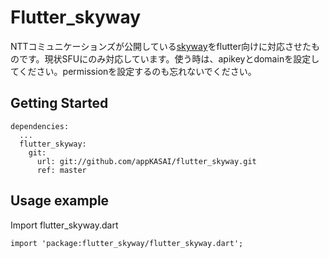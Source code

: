 # Flutter_skyway

NTTコミュニケーションズが公開している[skyway](https://webrtc.ecl.ntt.com/)をflutter向けに対応させたものです。現状SFUにのみ対応しています。使う時は、apikeyとdomainを設定してください。permissionを設定するのも忘れないでください。

## Getting Started

```
dependencies:
  ...
  flutter_skyway:
    git:
      url: git://github.com/appKASAI/flutter_skyway.git
      ref: master
```



## Usage example

Import flutter_skyway.dart

```
import 'package:flutter_skyway/flutter_skyway.dart';
```


